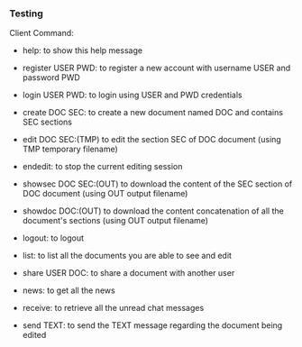 ### Testing



Client Command:

- help: to show this help message

- register USER PWD: to register a new account with username USER and password PWD

- login USER PWD: to login using USER and PWD credentials

- create DOC SEC: to create a new document named DOC and contains SEC sections

- edit DOC SEC:(TMP) to edit the section SEC of DOC document (using TMP temporary filename)

- endedit: to stop the current editing session

- showsec DOC SEC:(OUT) to download the content of the SEC section of DOC document (using OUT output filename)

- showdoc DOC:(OUT) to download the content concatenation of all the document's sections (using OUT output filename)

- logout: to logout

- list: to list all the documents you are able to see and edit

- share USER DOC: to share a document with another user

- news: to get all the news

- receive: to retrieve all the unread chat messages

- send TEXT: to send the TEXT message regarding the document being edited

  